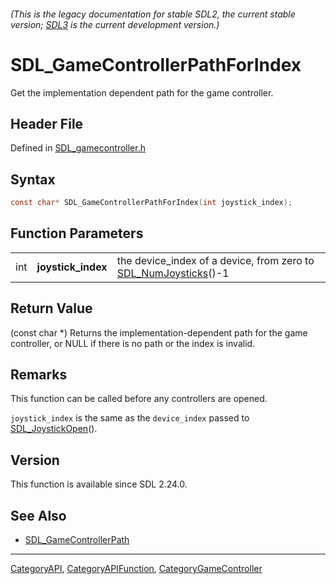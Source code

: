 ###### (This is the legacy documentation for stable SDL2, the current stable version; [SDL3](https://wiki.libsdl.org/SDL3/) is the current development version.)
# SDL_GameControllerPathForIndex

Get the implementation dependent path for the game controller.

## Header File

Defined in [SDL_gamecontroller.h](https://github.com/libsdl-org/SDL/blob/SDL2/include/SDL_gamecontroller.h)

## Syntax

```c
const char* SDL_GameControllerPathForIndex(int joystick_index);
```

## Function Parameters

|     |                    |                                                                                     |
| --- | ------------------ | ----------------------------------------------------------------------------------- |
| int | **joystick_index** | the device_index of a device, from zero to [SDL_NumJoysticks](SDL_NumJoysticks)()-1 |

## Return Value

(const char *) Returns the implementation-dependent path for the game
controller, or NULL if there is no path or the index is invalid.

## Remarks

This function can be called before any controllers are opened.

`joystick_index` is the same as the `device_index` passed to
[SDL_JoystickOpen](SDL_JoystickOpen)().

## Version

This function is available since SDL 2.24.0.

## See Also

- [SDL_GameControllerPath](SDL_GameControllerPath)

----
[CategoryAPI](CategoryAPI), [CategoryAPIFunction](CategoryAPIFunction), [CategoryGameController](CategoryGameController)

